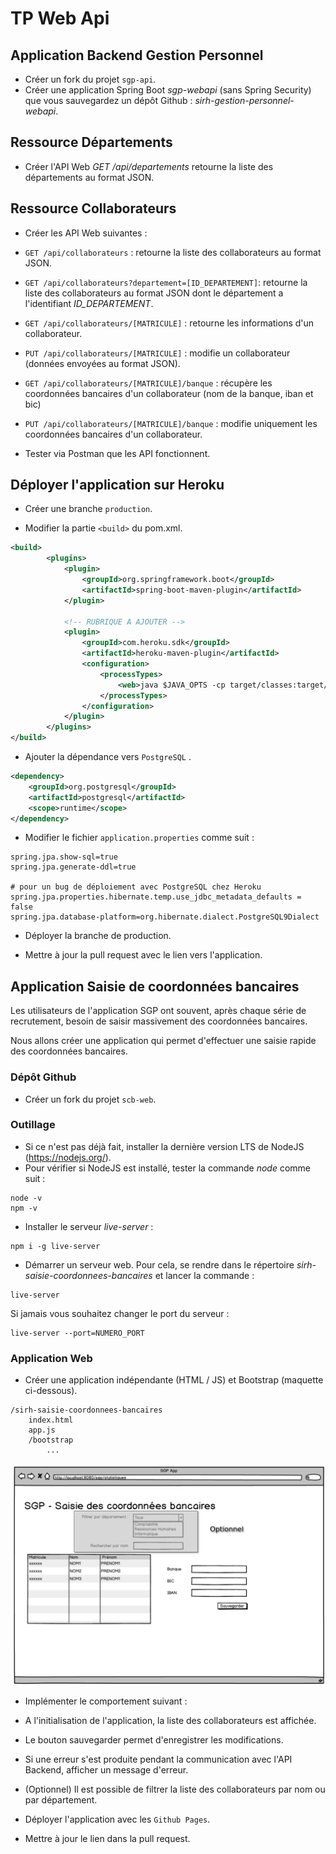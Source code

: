 # TP Web Api

## Application Backend Gestion Personnel

* Créer un fork du projet `sgp-api`.
* Créer une application Spring Boot _sgp-webapi_ (sans Spring Security) que vous sauvegardez un dépôt Github : _sirh-gestion-personnel-webapi_.

## Ressource Départements

* Créer l'API Web _GET /api/departements_ retourne la liste des départements au format JSON.

## Ressource Collaborateurs

* Créer les API Web suivantes :
 * `GET /api/collaborateurs`  : retourne la liste des collaborateurs au format JSON.
 * `GET /api/collaborateurs?departement=[ID_DEPARTEMENT]`: retourne la liste des collaborateurs au format JSON dont le département a l'identifiant _ID_DEPARTEMENT_.
 * `GET /api/collaborateurs/[MATRICULE]` : retourne les informations d'un collaborateur.
 * `PUT /api/collaborateurs/[MATRICULE]` : modifie un collaborateur (données envoyées au format JSON).
 * `GET /api/collaborateurs/[MATRICULE]/banque` : récupère les coordonnées bancaires d'un collaborateur (nom de la banque, iban et bic)
 * `PUT /api/collaborateurs/[MATRICULE]/banque` : modifie uniquement les coordonnées bancaires d'un collaborateur.

* Tester via Postman que les API fonctionnent.

## Déployer l'application sur Heroku

* Créer une branche `production`.

* Modifier la partie `<build>` du pom.xml.

```xml
<build>
		<plugins>
			<plugin>
				<groupId>org.springframework.boot</groupId>
				<artifactId>spring-boot-maven-plugin</artifactId>
			</plugin>
			
			<!-- RUBRIQUE A AJOUTER -->
			<plugin>
				<groupId>com.heroku.sdk</groupId>
				<artifactId>heroku-maven-plugin</artifactId>
				<configuration>
					<processTypes>
						<web>java $JAVA_OPTS -cp target/classes:target/dependency/* Main</web>
					</processTypes>
				</configuration>
			</plugin>
		</plugins>
</build>
```

* Ajouter la dépendance vers `PostgreSQL` .

```xml
<dependency>
    <groupId>org.postgresql</groupId>
    <artifactId>postgresql</artifactId>
    <scope>runtime</scope>
</dependency>
```

* Modifier le fichier `application.properties` comme suit :



```properties
spring.jpa.show-sql=true
spring.jpa.generate-ddl=true

# pour un bug de déploiement avec PostgreSQL chez Heroku
spring.jpa.properties.hibernate.temp.use_jdbc_metadata_defaults = false
spring.jpa.database-platform=org.hibernate.dialect.PostgreSQL9Dialect
```


* Déployer la branche de production.

* Mettre à jour la pull request avec le lien vers l'application.


## Application Saisie de coordonnées bancaires

Les utilisateurs de l'application SGP ont souvent, après chaque série de recrutement, besoin de saisir massivement des coordonnées bancaires.

Nous allons créer une application qui permet d'effectuer une saisie rapide des coordonnées bancaires.

### Dépôt Github

* Créer un fork du projet `scb-web`.

### Outillage
* Si ce n'est pas déjà fait, installer la dernière version LTS de NodeJS (https://nodejs.org/).
 * Pour vérifier si NodeJS est installé, tester la commande _node_ comme suit :

```
node -v
npm -v
```

* Installer le serveur _live-server_ :

```
npm i -g live-server
```

* Démarrer un serveur web. Pour cela, se rendre dans le répertoire _sirh-saisie-coordonnees-bancaires_ et lancer la commande :

```
live-server
```

Si jamais vous souhaitez changer le port du serveur :

```
live-server --port=NUMERO_PORT
```

### Application Web

* Créer une application indépendante (HTML / JS) et Bootstrap (maquette ci-dessous).

```
/sirh-saisie-coordonnees-bancaires
    index.html
    app.js
    /bootstrap
        ...
```

![](images/sgp.05.client.optionnel.png)

* Implémenter le comportement suivant :
 * A l'initialisation de l'application, la liste des collaborateurs est affichée.
 * Le bouton sauvegarder permet d'enregistrer les modifications.
 * Si une erreur s'est produite pendant la communication avec l'API Backend, afficher un message d'erreur.
 * (Optionnel) Il est possible de filtrer la liste des collaborateurs par nom ou par département.
 
* Déployer l'application avec les `Github Pages`.

* Mettre à jour le lien dans la pull request.